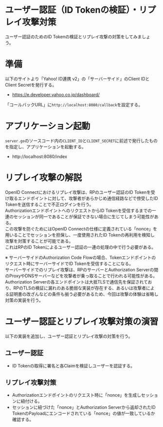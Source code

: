 ユーザー認証（ID Tokenの検証）・リプレイ攻撃対策
=========

ユーザー認証のためのID Tokenの検証とリプレイ攻撃の対策をしてみましょう。

# 準備

以下のサイトより「Yahoo! ID連携 v2」の「サーバーサイド」のClient IDとClient Secretを発行する。

* https://e.developer.yahoo.co.jp/dashboard/

「コールバックURL」に`http://localhost:8080/callback`を設定する。

# アプリケーション起動

`server.go`のソースコード内の`CLIENT_ID`と`CLIENT_SECRET`に前述で発行したものを指定し、アプリケーションを起動する。

* http://localhost:8080/index

# リプレイ攻撃の解説

OpenID Connectにおけるリプレイ攻撃は、RPのユーザー認証のID Tokenを受け取るエンドポイントに対して、攻撃者があらかじめ通信経路などで傍受したID Tokenを送信することで不正ログインを行う。  
AuthorizationエンドポイントへのリクエストからID Tokenを受信するまでの一連のセッションが同一であることが保証できない場合に生じてしまう可能性がある。  
この攻撃を防ぐためにはOpenID Connectの仕様に定義されている「nonce」を用いることでセッションを担保し、一度使用されたID Tokenの再利用を検知し攻撃を対策することが可能である。  
これはRPのID Tokenによるユーザー認証の一連の処理の中で行う必要がある。

※ サーバーサイドのAuthorization Code Flowの場合、Tokenエンドポイントのリクエスト時にサーバーサイドでID Tokenを受信することになる。  
サーバーサイドでのリプレイ攻撃は、RPのサーバーとAuthorization Serverの間のProxyやDNSサーバーなどを攻撃者が乗っ取ることで行われる可能性がある。  
Authorization Serverの各エンドポイントは大抵TLSで通信先を保証されており、RPのTLSの検証に漏れのある脆弱な実装が存在する、あるいは攻撃者による証明書の改ざんなどの条件も揃う必要があるため、今回は攻撃の体験は省略し対策の実装を行う。

# ユーザー認証とリプレイ攻撃対策の演習

以下の実装を追加し、ユーザー認証とリプレイ攻撃の対策を行う。

## ユーザー認証

* ID Tokenの取得に署名と各Claimを検証しユーザーを認証する。

## リプレイ攻撃対策

* Authorizationエンドポイントのリクエスト時に「nonce」を生成しセッションに紐付ける。
* セッションに紐づけた「nonce」とAuthorization Serverから返却されたID TokenのPayloadにエンコードされている「nonce」の値が一致しているか確認する。

